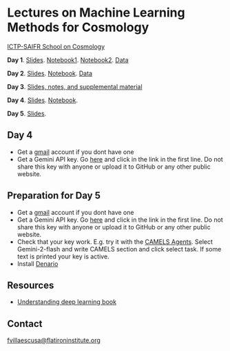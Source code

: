 # Lectures on Machine Learning Methods for Cosmology

[ICTP-SAIFR School on Cosmology](https://www.ictp-saifr.org/ictptriestesc2025/)

**Day 1**. [Slides](https://docs.google.com/presentation/d/1IV9PqR0Rofjxz3kRqQlTco-iCodBbT6iBHQIExwX-ec/edit?usp=sharing). [Notebook1](https://colab.research.google.com/github/franciscovillaescusa/ML_lectures/blob/main/Pytorch.ipynb). [Notebook2](https://colab.research.google.com/drive/1e846wc10-bQgxqPUJMlo-VBA2aHW77d5?usp=sharing). [Data](https://github.com/franciscovillaescusa/ICTP-SAIFR/tree/main/Day1/data)

**Day 2**. [Slides](https://docs.google.com/presentation/d/1EP7U3QJrYvaQopYFjOYybEQ6s95FiFQeh5SWq6vs6Jc/edit?usp=sharing). [Notebook](https://colab.research.google.com/github/franciscovillaescusa/ML_lectures/blob/main/Lecture2.ipynb). [Data](https://www.dropbox.com/sh/vghnick9hr1gksr/AADPV4FMPsWpurnSl9kXZjp1a?dl=0)

**Day 3**.  [Slides, notes, and supplemental material](https://udlbook.github.io/udlbook/)

**Day 4**. [Slides](https://docs.google.com/presentation/d/10GcXycXYh2H6W0_ZJeqeNm5U14tStrxoqPUFZGRDn-c/edit?usp=sharing). [Notebook](https://colab.research.google.com/drive/10aIz1dgQIy6fjYtq4-r4vbvEMclRs7xi?usp=sharing). 

**Day 5**. [Slides](https://docs.google.com/presentation/d/1g08FbE1jaElYDip3IHoZ3Zq0HPtl4OiI1VToMMX1oIo/edit?usp=sharing). 

## Day 4 
- Get a [gmail](https://mail.google.com/) account if you dont have one 
- Get a Gemini API key. Go [here]([website](https://ai.google.dev/gemini-api/docs/api-key)) and click in the link in the first line. Do not share this key with anyone or upload it to GitHub or any other public website.


## Preparation for Day 5
- Get a [gmail](https://mail.google.com/) account if you dont have one 
- Get a Gemini API key. Go [here]([website](https://ai.google.dev/gemini-api/docs/api-key)) and click in the link in the first line. Do not share this key with anyone or upload it to GitHub or any other public website.
- Check that your key work. E.g. try it with the [CAMELS Agents](https://camels-agents.streamlit.app/). Select Gemini-2-flash and write CAMELS section and click select task. If some text is printed your key is active.
- Install [Denario](https://github.com/AstroPilot-AI/Denario)

## Resources
- [Understanding deep learning book](https://udlbook.github.io/udlbook/)

## Contact

fvillaescusa@flatironinstitute.org
